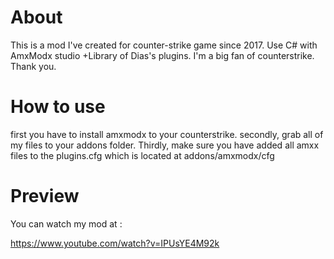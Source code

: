 # About 
This is a mod I've created for counter-strike game since 2017. Use C# with AmxModx studio
+Library of Dias's plugins.
I'm a big fan of counterstrike. Thank you.

# How to use
first you have to install amxmodx to your counterstrike.
secondly, grab all of my files to your addons folder.
Thirdly, make sure you have added all amxx files to the plugins.cfg which is located at addons/amxmodx/cfg

# Preview
You can watch my mod at :

https://www.youtube.com/watch?v=IPUsYE4M92k
